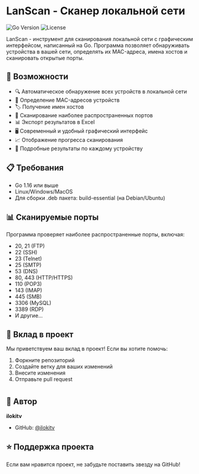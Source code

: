 # LanScan - Сканер локальной сети

![Go Version](https://img.shields.io/badge/Go-1.16%2B-blue)
![License](https://img.shields.io/badge/license-MIT-green)

LanScan - инструмент для сканирования локальной сети с графическим интерфейсом, написанный на Go. Программа позволяет обнаруживать устройства в вашей сети, определять их MAC-адреса, имена хостов и сканировать открытые порты.

## 🚀 Возможности

- 🔍 Автоматическое обнаружение всех устройств в локальной сети
- 📱 Определение MAC-адресов устройств
- 🏷️ Получение имен хостов
- 🔐 Сканирование наиболее распространенных портов
- 📊 Экспорт результатов в Excel
- 🖥️ Современный и удобный графический интерфейс
- 📈 Отображение прогресса сканирования
- 📝 Подробные результаты по каждому устройству

## 📋 Требования

- Go 1.16 или выше
- Linux/Windows/MacOS
- Для сборки .deb пакета: build-essential (на Debian/Ubuntu)

## 📊 Сканируемые порты

Программа проверяет наиболее распространенные порты, включая:
- 20, 21 (FTP)
- 22 (SSH)
- 23 (Telnet)
- 25 (SMTP)
- 53 (DNS)
- 80, 443 (HTTP/HTTPS)
- 110 (POP3)
- 143 (IMAP)
- 445 (SMB)
- 3306 (MySQL)
- 3389 (RDP)
- И другие...

## 🤝 Вклад в проект

Мы приветствуем ваш вклад в проект! Если вы хотите помочь:
1. Форкните репозиторий
2. Создайте ветку для ваших изменений
3. Внесите изменения
4. Отправьте pull request

#
## 👤 Автор

**ilokitv**
- GitHub: [@ilokitv](https://github.com/ilokitv)

## ⭐ Поддержка проекта

Если вам нравится проект, не забудьте поставить звезду на GitHub! 